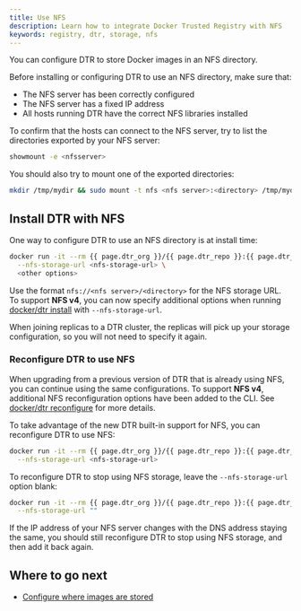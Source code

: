 ```yaml
---
title: Use NFS
description: Learn how to integrate Docker Trusted Registry with NFS
keywords: registry, dtr, storage, nfs
---
```


You can configure DTR to store Docker images in an NFS directory.

Before installing or configuring DTR to use an NFS directory, make sure that:

* The NFS server has been correctly configured
* The NFS server has a fixed IP address
* All hosts running DTR have the correct NFS libraries installed


To confirm that the hosts can connect to the NFS server, try to list the
directories exported by your NFS server:

```bash
showmount -e <nfsserver>
```

You should also try to mount one of the exported directories:

```bash
mkdir /tmp/mydir && sudo mount -t nfs <nfs server>:<directory> /tmp/mydir
```

## Install DTR with NFS

One way to configure DTR to use an NFS directory is at install time:

```bash
docker run -it --rm {{ page.dtr_org }}/{{ page.dtr_repo }}:{{ page.dtr_version }} install \
  --nfs-storage-url <nfs-storage-url> \
  <other options>
```

Use the format `nfs://<nfs server>/<directory>` for the NFS storage URL. To support **NFS v4**, you can now specify additional options when running [docker/dtr install](../../../../../reference/dtr/2.6/cli/install/) with `--nfs-storage-url`.

When joining replicas to a DTR cluster, the replicas will pick up your storage
configuration, so you will not need to specify it again.

### Reconfigure DTR to use NFS

When upgrading from a previous version of DTR that is already using
NFS, you can continue using the same configurations. To support **NFS v4**, additional NFS reconfiguration options have been added to the CLI. See [docker/dtr reconfigure](../../../../../reference/dtr/2.6/cli/reconfigure/) for more details.


To take advantage of the new DTR built-in support for NFS, you can
reconfigure DTR to use NFS:

```bash
docker run -it --rm {{ page.dtr_org }}/{{ page.dtr_repo }}:{{ page.dtr_version }} reconfigure \
  --nfs-storage-url <nfs-storage-url>
```

To reconfigure DTR to stop using NFS storage, leave the `--nfs-storage-url` option
blank:

```bash
docker run -it --rm {{ page.dtr_org }}/{{ page.dtr_repo }}:{{ page.dtr_version}} reconfigure \
  --nfs-storage-url ""
```

If the IP address of your NFS server changes with the DNS address staying the same, you should still 
reconfigure DTR to stop using NFS storage, and then add it back again.

## Where to go next

- [Configure where images are stored](index.md)
